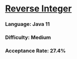 # [Reverse Integer](https://leetcode.com/problems/reverse-integer/)

### Language: Java 11

### Difficulty: Medium

### Acceptance Rate: 27.4%

